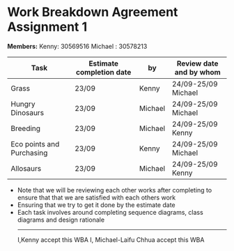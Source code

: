 # Work Breakdown Agreement Assignment 1

**Members:**
    Kenny: 30569516
    Michael : 30578213

Task | Estimate completion date  | by|Review date and by whom
---------|----------|---------|---------
 Grass| 23/09 | Kenny |24/09-25/09 Michael
 Hungry Dinosaurs | 23/09 | Michael| 24/09-25/09 Michael
 Breeding | 23/09 | Michael| 24/09-25/09 Kenny
 Eco points and Purchasing | 23/09 | Kenny|24/09-25/09 Michael
 Allosaurs | 23/09 | Michael|24/09-25/09 Kenny

* Note that we will be reviewing each other works after completing to ensure that
that we are satisfied with each others work
* Ensuring that we try to get it done by the estimate date 
* Each task involves around completing sequence diagrams, class diagrams and design rationale
  ___
  I,Kenny accept this WBA
  I, Michael-Laifu Chhua accept this WBA